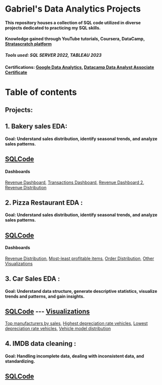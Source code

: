 
# Gabriel's Data Analytics Projects

#### This repository houses a collection of SQL code utilized in diverse projects dedicated to practicing my SQL skills.
#### Knowledge gained through YouTube tutorials, Coursera, DataCamp, [Stratascratch platform](https://www.stratascratch.com/)
##### Tools used: SQL SERVER 2022, TABLEAU 2023
#### Certifications: [Google Data Analytics](https://www.coursera.org/account/accomplishments/professional-cert/K4RQQ5KG7VZR), [Datacamp Data Analyst Associate Certificate](https://www.datacamp.com/certificate/DAA0012636534715)
# Table of contents
## Projects:


## 1. Bakery sales EDA:
#### Goal: Understand sales distribution, identify seasonal trends, and analyze sales patterns.
## [SQLCode](https://github.com/Gaboner/sqlr/blob/main/Bakery%20sales%20EDA/bakery.sql)  
#### Dashboards
[Revenue Dashboard](https://public.tableau.com/app/profile/gabriel.burlacu/viz/Revenuedistributionovertime/Dashboard1), [Transactions Dashboard](https://public.tableau.com/app/profile/gabriel.burlacu/viz/Transactionspermonthdayhour/Dashboard2), [Revenue Dashboard 2](https://public.tableau.com/app/profile/gabriel.burlacu/viz/Bakerysalesdistribution/Dashboard1), [Revenue Distribution](https://public.tableau.com/app/profile/gabriel.burlacu/viz/Revenuedistributionofproducts/Sheet3)



## 2. Pizza Restaurant EDA : 
#### Goal: Understand sales distribution, identify seasonal trends, and analyze sales patterns.
## [SQLCode](https://github.com/Gaboner/sqlr/blob/main/pizza%20restaurant%20EDA/pizza2.sql) 
#### Dashboards
[Revenue Distribution](https://public.tableau.com/app/profile/gabriel.burlacu/viz/Revenue-orderdistribution/Dashboard1), [Most-least profitable items](https://public.tableau.com/app/profile/gabriel.burlacu/viz/Highest-lowestgeneratedrevenue/Dashboard1), [Order Distribution](https://public.tableau.com/app/profile/gabriel.burlacu/viz/MostSold_17053316562350/Dashboard1), [Other Visualizations](https://github.com/Gaboner/sqlr/tree/main/Pizza%20Restaurant%20Visualizations)


## 3. Car Sales EDA : 
####  Goal: Understand data structure, generate descriptive statistics, visualize trends and patterns, and gain insights.
## [SQLCode](https://github.com/Gaboner/sqlr/blob/main/Carsales%20EDA/carsalesEDA.sql) ---   [Visualizations](https://github.com/Gaboner/sqlr/tree/main/Car%20Sales%20visualizations)
[Top manufacturers by sales](https://public.tableau.com/app/profile/gabriel.burlacu/viz/Top10vehiclemanufacturersbysalenumber/Dashboard1), [Highest depreciation rate vehicles](https://public.tableau.com/app/profile/gabriel.burlacu/viz/Modelswithhighestdepreciationrate/Dashboard1), [Lowest depreciation rate vehicles](https://public.tableau.com/app/profile/gabriel.burlacu/viz/Modelswithlowestdepreciationrate/Sheet1), [Vehicle model distribution](https://public.tableau.com/app/profile/gabriel.burlacu/viz/Modeldistribution/Dashboard1)


## 4. IMDB data cleaning :
#### Goal: Handling incomplete data, dealing with inconsistent data, and standardizing.
## [SQLCode](https://github.com/Gaboner/sqlr/blob/main/IMDB%20data%20cleaning%20code/imdbclean.sql)

